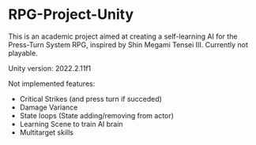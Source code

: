 # RPG-Project-Unity
 This is an academic project aimed at creating a self-learning AI for the Press-Turn System RPG, inspired by Shin Megami Tensei III.
 Currently not playable.

 Unity version: 2022.2.11f1

 Not implemented features:
 - Critical Strikes (and press turn if succeded)
 - Damage Variance
 - State loops (State adding/removing from actor)
 - Learning Scene to train AI brain
 - Multitarget skills
